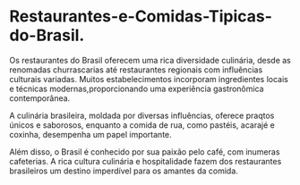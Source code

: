# Restaurantes-e-Comidas-Tipicas-do-Brasil.
Os restaurantes do Brasil oferecem uma rica diversidade culinária, desde as renomadas churrascarias até restaurantes regionais com influências culturais variadas. Muitos estabelecimentos incorporam ingredientes locais e técnicas modernas,proporcionando uma experiência gastronômica contemporânea. 

A culinária brasileira, moldada por diversas influências, oferece praqtos únicos e saborosos, enquanto a comida de rua, como pastéis, acarajé e coxinha, desempenha um papel importante.   

Além disso, o Brasil é conhecido por sua paixão pelo café, com inumeras cafeterias. A rica cultura culinária e hospitalidade fazem dos restaurantes brasileiros um destino imperdível para os amantes da comida.

